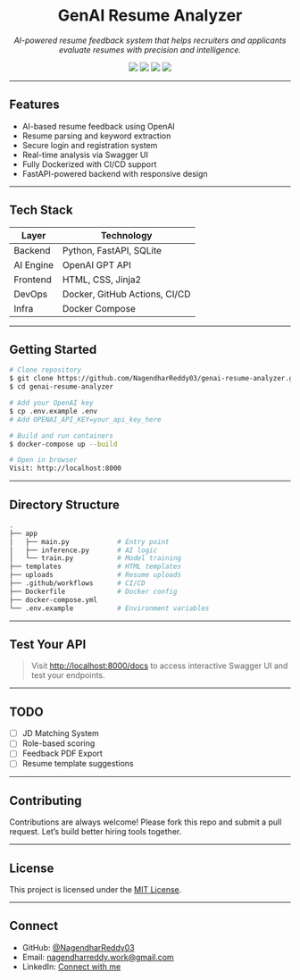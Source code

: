 <p align="center">
 
<h1 align="center"> GenAI Resume Analyzer</h1>

<p align="center">
  <em>AI-powered resume feedback system that helps recruiters and applicants evaluate resumes with precision and intelligence.</em>
</p>

<p align="center">
  <img src="https://img.shields.io/github/languages/top/NagendharReddy03/genai-resume-analyzer?style=for-the-badge"/>
  <img src="https://img.shields.io/github/last-commit/NagendharReddy03/genai-resume-analyzer?style=for-the-badge"/>
  <img src="https://img.shields.io/github/issues/NagendharReddy03/genai-resume-analyzer?style=for-the-badge"/>
  <img src="https://img.shields.io/badge/Status-In%20Development-yellow?style=for-the-badge"/>
</p>

---

## Features

- AI-based resume feedback using OpenAI
- Resume parsing and keyword extraction
- Secure login and registration system
- Real-time analysis via Swagger UI
- Fully Dockerized with CI/CD support
- FastAPI-powered backend with responsive design


---

## Tech Stack

| Layer      | Technology                        |
|------------|-----------------------------------|
| Backend    | Python, FastAPI, SQLite           |
| AI Engine  | OpenAI GPT API                    |
| Frontend   | HTML, CSS, Jinja2                 |
| DevOps     | Docker, GitHub Actions, CI/CD     |
| Infra      | Docker Compose                    |

---

## Getting Started

```bash
# Clone repository
$ git clone https://github.com/NagendharReddy03/genai-resume-analyzer.git
$ cd genai-resume-analyzer

# Add your OpenAI key
$ cp .env.example .env
# Add OPENAI_API_KEY=your_api_key_here

# Build and run containers
$ docker-compose up --build

# Open in browser
Visit: http://localhost:8000
```

---

## Directory Structure

```bash
.
├── app
│   ├── main.py            # Entry point
│   ├── inference.py       # AI logic
│   └── train.py           # Model training
├── templates              # HTML templates
├── uploads                # Resume uploads
├── .github/workflows      # CI/CD
├── Dockerfile             # Docker config
├── docker-compose.yml     
└── .env.example           # Environment variables
```

---

## Test Your API

> Visit [http://localhost:8000/docs](http://localhost:8000/docs) to access interactive Swagger UI and test your endpoints.

---

## TODO

- [ ] JD Matching System
- [ ] Role-based scoring
- [ ] Feedback PDF Export
- [ ] Resume template suggestions

---

## Contributing

Contributions are always welcome! Please fork this repo and submit a pull request. Let’s build better hiring tools together. 

---

## License

This project is licensed under the [MIT License](LICENSE).

---

## Connect

- GitHub: [@NagendharReddy03](https://github.com/NagendharReddy03)
- Email: nagendharreddy.work@gmail.com
- LinkedIn: [Connect with me](https://www.linkedin.com/in/nagendharreddy/)

